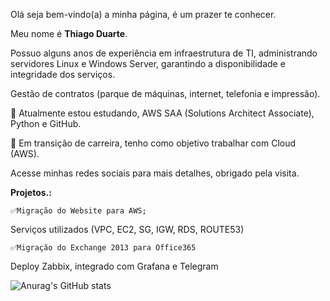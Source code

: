 Olá seja bem-vindo(a) a minha página, é um prazer te conhecer.

Meu nome é <b>Thiago Duarte</b>.

Possuo alguns anos de experiência em infraestrutura de TI, administrando servidores Linux e Windows Server, garantindo a disponibilidade e integridade dos serviços.

Gestão de contratos (parque de máquinas, internet, telefonia e impressão).

📝 Atualmente estou estudando, AWS SAA (Solutions Architect Associate), Python e GitHub.

🚧 Em transição de carreira, tenho como objetivo trabalhar com Cloud (AWS).

Acesse minhas redes sociais para mais detalhes, obrigado pela visita.

 <b>Projetos.:</b>

    ✅Migração do Website para AWS;
 Serviços utilizados (VPC, EC2, SG, IGW, RDS, ROUTE53)

    ✅Migração do Exchange 2013 para Office365
 Deploy Zabbix, integrado com Grafana e Telegram

![Anurag's GitHub stats](https://github-readme-stats.vercel.app/api?username=tduarteme&show_icons=true&theme=transparent)
